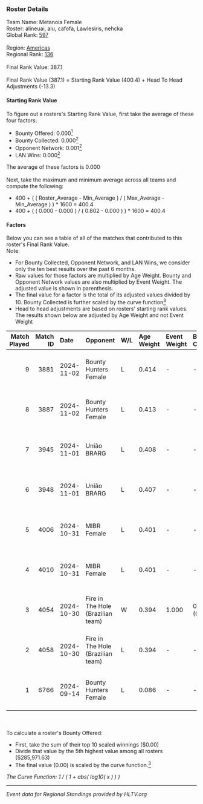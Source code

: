 ### Roster Details<br />
Team Name: Metanoia Female<br />
Roster: alineuai, alu, cafofa, Lawlesiris, nehcka<br />
Global Rank: [597](../../standings_global_2025_02_28.md)<br />
<br />
Region: [Americas]( ../../standings_americas_2025_02_28.md)<br />
Regional Rank: [136]( ../../standings_americas_2025_02_28.md)<br />
<br />
Final Rank Value:  387.1<br />
<br />
Final Rank Value (387.1) = Starting Rank Value (400.4) + Head To Head Adjustments (-13.3)<br />

#### Starting Rank Value<br />
To figure out a rosters's Starting Rank Value, first take the average of these four factors:<br />
- Bounty Offered: 0.000[<sup>1</sup>](#table2)
- Bounty Collected: 0.000[<sup>2</sup>](#table1)
- Opponent Network: 0.001[<sup>2</sup>](#table1)
- LAN Wins: 0.000[<sup>2</sup>](#table1)

The average of these factors is 0.000<br />
<br />
Next, take the maximum and minimum average across all teams and compute the following:<br />
- 400 + ( ( Roster_Average - Min_Average ) / ( Max_Average - Min_Average ) ) * 1600 = 400.4
- 400 + ( ( 0.000 - 0.000 ) / ( 0.802 - 0.000 ) ) * 1600 = 400.4


#### Factors<br />
Below you can see a table of all of the matches that contributed to this roster's Final Rank Value.<br />
Note:<br />

- For Bounty Collected, Opponent Network, and LAN Wins, we consider only the ten best results over the past 6 months.
- Raw values for those factors are multiplied by Age Weight. Bounty and Opponent Network values are also multiplied by Event Weight. The adjusted value is shown in parenthesis.
- The final value for a factor is the total of its adjusted values divided by 10. Bounty Collected is further scaled by the curve function[<sup>3</sup>](#curveFunction)
- Head to head adjustments are based on rosters' starting rank values. The results shown below are adjusted by Age Weight and not Event Weight
<span id="table1"></span><br />


| Match Played | Match ID | Date       | Opponent                          | W/L | Age Weight | Event Weight | Bounty Collected | Opponent Network | LAN Wins  | H2H Adj. | Roster                                     |
| -: | -: | :- | :- | :- | :- | :- | :- | :- | :- | -: | :- |
|            9 |     3881 | 2024-11-02 | Bounty Hunters Female             | L   | 0.414      | -            | -                | -                | -         |    -2.49 | alineuai, alu, cafofa, Lawlesiris, nehcka  |
|            8 |     3887 | 2024-11-02 | Bounty Hunters Female             | L   | 0.413      | -            | -                | -                | -         |    -2.55 | alineuai, alu, cafofa, Lawlesiris, nehcka  |
|            7 |     3945 | 2024-11-01 | União BRARG                       | L   | 0.408      | -            | -                | -                | -         |    -2.66 | alineuai, alu, cafofa, Lawlesiris, nehcka  |
|            6 |     3948 | 2024-11-01 | União BRARG                       | L   | 0.407      | -            | -                | -                | -         |    -2.72 | alineuai, alu, cafofa, Lawlesiris, nehcka  |
|            5 |     4006 | 2024-10-31 | MIBR Female                       | L   | 0.401      | -            | -                | -                | -         |    -1.11 | alineuai, alu, cafofa, Lawlesiris, nehcka  |
|            4 |     4010 | 2024-10-31 | MIBR Female                       | L   | 0.401      | -            | -                | -                | -         |    -1.13 | alineuai, alu, cafofa, Lawlesiris, nehcka  |
|            3 |     4054 | 2024-10-30 | Fire in The Hole (Brazilian team) | W   | 0.394      | 1.000        | 0.000 (0.000)    | 0.020 (0.008)    | 0 (0.000) |     6.23 | alineuai, alu, cafofa, Lawlesiris, nehcka  |
|            2 |     4058 | 2024-10-30 | Fire in The Hole (Brazilian team) | L   | 0.394      | -            | -                | -                | -         |    -6.32 | alineuai, alu, cafofa, Lawlesiris, nehcka  |
|            1 |     6766 | 2024-09-14 | Bounty Hunters Female             | L   | 0.086      | -            | -                | -                | -         |    -0.57 | alineuai, dreessa, eny, Lawlesiris, nehcka |

<br />
<span id="table2"></span><br />
To calculate a roster's Bounty Offered:<br />

- First, take the sum of their top 10 scaled winnings ($0.00)
- Divide that value by the 5th highest value among all rosters ($285,971.63)
- The final value (0.00) is scaled by the curve function.[<sup>3</sup>](#curveFunction)

<span id="curveFunction"></span>_The Curve Function: 1 / ( 1 + abs( log10( x ) ) )_<br />

---
_Event data for Regional Standings provided by HLTV.org_<br />
